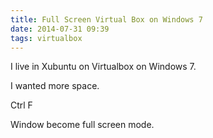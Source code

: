 ```yaml
---
title: Full Screen Virtual Box on Windows 7
date: 2014-07-31 09:39
tags: virtualbox
---
```


I live in Xubuntu on Virtualbox on Windows 7.

I wanted more space.

Ctrl F

Window become full screen mode.

